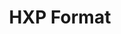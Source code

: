 ---
title: HXP Format
redirect_from:
 - /learn/docs/command-line-tools/project-files/hxp-format/
 - /learn/resources/command-line-tools/project-files/hxp-format/
redirect_to: https://lime.openfl.org/docs/project-files/hxp-format/
---
